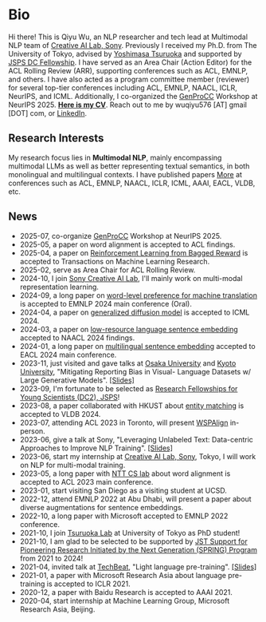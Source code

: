 # Bio

Hi there! This is Qiyu Wu, an NLP researcher and tech lead at Multimodal NLP team of [Creative AI Lab, Sony](https://sony.github.io/creativeai/).
Previously I received my Ph.D. from The University of Tokyo, advised by [Yoshimasa Tsuruoka](https://www.logos.t.u-tokyo.ac.jp/~tsuruoka/) and supported by [JSPS DC Fellowship](https://www.jsps.go.jp/english/e-pd/index.html).
I have served as an Area Chair (Action Editor) for the ACL Rolling Review (ARR), supporting conferences such as ACL, EMNLP, and others. I have also acted as a program committee member (reviewer) for several top-tier conferences including ACL, EMNLP, NAACL, ICLR, NeurIPS, and ICML. Additionally, I co-organized the [GenProCC](https://genprocc.github.io/) Workshop at NeurIPS 2025.
**[Here is my CV](/CV.pdf)**.
Reach out to me by wuqiyu576 [AT] gmail [DOT] com, or [LinkedIn](https://www.linkedin.com/in/qiyuw/).

<!-- I'm supported by [JSPS DC2 Fellowship](https://www.jsps.go.jp/english/e-pd/index.html) and [JST SPRING Fellowship](https://www.jst.go.jp/jisedai/en/) during my Ph.D. program. -->

## Research Interests
My research focus lies in **Multimodal NLP**, mainly encompassing multimodal LLMs as well as better representing textual semantics, in both monolingual and multilingual contexts.
I have published papers [More](/pubs) at conferences such as ACL, EMNLP, NAACL, ICLR, ICML, AAAI, EACL, VLDB, etc.

<!---
## Publications
* **Qiyu Wu**, Masaaki Nagata, Zhongtao Miao, Yoshimasa Tsuruoka. “Word Alignment as Preference for Machine Translation.”, **EMNLP 2024, Oral**. [[Paper]](https://arxiv.org/abs/2405.09223)
* Zhongtao Miao†, **Qiyu Wu**, Kaiyan Zhao, Zilong Wu, Yoshimasa Tsuruoka. “Enhancing Cross-lingual Sentence Embedding for Low-resource Languages with Word Alignment.”, **NAACL 2024, findings**. [[Paper]](https://aclanthology.org/2024.findings-naacl.204/)
* Kaiyan Zhao*†, **Qiyu Wu\***, Xin-Qiang Cai, Yoshimasa Tsuruoka. “Leveraging Multi-lingual Positive Instances in Contrastive Learning to Improve Sentence Embedding.”, **EACL 2024, main conference long paper**. [[Paper]](https://arxiv.org/abs/2309.08929)
* **Qiyu Wu**, Masaaki Nagata, Yoshimasa Tsuruoka. “WSPAlign: Word Alignment Pre-training via Large-Scale Weakly Supervised Span Prediction.”, at **ACL 2023, main conference long paper**. [[Paper]](https://arxiv.org/abs/2306.05644) [[Code]](https://github.com/qiyuw/WSPAlign)
* **Qiyu Wu**, Chongyang Tao, Tao Shen, Can Xu, Xiubo Geng and Daxin Jiang. “PCL: Peer-Contrastive Learning with Diverse Augmentations for Unsupervised Sentence Embeddings.” **EMNLP 2022, main conference long paper**. [[Paper]](https://aclanthology.org/2022.emnlp-main.826.pdf) [[Code]](https://github.com/qiyuw/PeerCL)
* **Qiyu Wu**, Chen Xing, Yatao Li, Guolin Ke, Di He and Tie-Yan Liu. “Taking Notes on the Fly Helps Language Pre-Training.” **ICLR 2021**. [[Paper]](https://openreview.net/pdf?id=lU5Rs_wCweN)
-->

## News
* 2025-07, co-organize [GenProCC](https://genprocc.github.io/) Workshop at NeurIPS 2025. 
* 2025-05, a paper on word alignment is accepted to ACL findings.
* 2025-04, a paper on [Reinforcement Learning from Bagged Reward](https://openreview.net/forum?id=bXUipBbZDA) is accepted to Transactions on Machine Learning Research.
* 2025-02, serve as Area Chair for ACL Rolling Review.
* 2024-10, I join [Sony Creative AI Lab](https://sony.github.io/creativeai/), I'll mainly work on multi-modal representation learning.
* 2024-09, a long paper on [word-level preference for machine translation](https://arxiv.org/abs/2405.09223) is accepted to EMNLP 2024 main conference (Oral).
* 2024-04, a paper on [generalized diffusion model](https://arxiv.org/abs/2402.19009) is accepted to ICML 2024.
* 2024-03, a paper on [low-resource language sentence embedding](https://arxiv.org/abs/2310.01330) accepted to NAACL 2024 findings.
* 2024-01, a long paper on [multilingual sentence embedding](https://arxiv.org/abs/2309.08929) accepted to EACL 2024 main conference.
* 2023-11, just visited and gave talks at [Osaka University](https://yukiar.github.io/) and [Kyoto University](https://nlp.ist.i.kyoto-u.ac.jp/EN/), "Mitigating Reporting Bias in Visual- Language Datasets w/ Large Generative Models". [[Slides]](papers/KyotoU-Talk.pdf)
* 2023-09, I'm fortunate to be selected as [Research Fellowships for Young Scientists (DC2), JSPS](https://www.jsps.go.jp/english/e-pd/index.html)!
* 2023-08, a paper collaborated with HKUST about [entity matching](https://dl.acm.org/doi/abs/10.14778/3632093.3632096) is accepted to VLDB 2024.
* 2023-07, attending ACL 2023 in Toronto, will present [WSPAlign](https://github.com/qiyuw/WSPAlign) in-person.
* 2023-06, give a talk at Sony, "Leveraging Unlabeled Text: Data-centric Approaches to Improve NLP Training". [[Slides]](papers/Data-Centric%20NLP%20public%20version.pdf)
* 2023-06, start my internship at [Creative AI Lab, Sony](https://sony.github.io/creativeai/), Tokyo, I will work on NLP for multi-modal training.
* 2023-05, a long paper with [NTT CS lab](https://www.rd.ntt/e/cs/team_project/icl/lirg/index.html) about word alignment is accepted to ACL 2023 main conference.
* 2023-01, start visiting San Diego as a visiting student at UCSD.
* 2022-12, attend EMNLP 2022 at Abu Dhabi, will present a paper about diverse augmentations for sentence embeddings.
* 2022-10, a long paper with Microsoft accepted to EMNLP 2022 conference.
* 2021-10, I join [Tsuruoka Lab](https://www.logos.t.u-tokyo.ac.jp/index-en.html) at University of Tokyo as PhD student!
* 2021-10, I am glad to be selected to be supported by [JST Support for Pioneering Research Initiated by the Next Generation (SPRING) Program](https://www.cis-trans.jp/spring_gx/index-e.html) from 2021 to 2024!
* 2021-04, invited talk at [TechBeat](https://www.techbeat.net/), "Light language pre-training". [[Slides]](papers/Light%20Language%20Pre-trianing.pdf)
* 2021-01, a paper with Microsoft Research Asia about language pre-training is accepted to ICLR 2021.
* 2020-12, a paper with Baidu Research is accepted to AAAI 2021.
* 2020-04, start internship at Machine Learning Group, Microsoft Research Asia, Beijing.

<!-- 
## Photos
I also take photos to record my life and cute things. Visit [here](/photos) to see more photos I took. Recent favorites:

![Image](/images/tokyo/202206-hakusan/20220618_042540600_iOS.jpg)![Image](/images/tokyo/202206-pink-sky/20220616_091519150_iOS.jpg) -->

